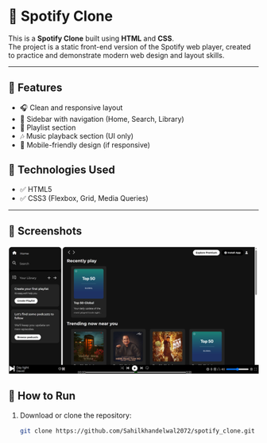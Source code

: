 # 🎵 Spotify Clone

This is a **Spotify Clone** built using **HTML** and **CSS**.  
The project is a static front-end version of the Spotify web player, created to practice and demonstrate modern web design and layout skills.

---

## 🚀 Features

- 🎧 Clean and responsive layout
- 🎵 Sidebar with navigation (Home, Search, Library)
- 📂 Playlist section
- 🎶 Music playback section (UI only)
- 📱 Mobile-friendly design (if responsive)

## 📁 Technologies Used

- ✅ HTML5
- ✅ CSS3 (Flexbox, Grid, Media Queries)

---

## 📸 Screenshots
![image-alt](https://github.com/Sahilkhandelwal2072/spotify_clone/blob/main/assets/Screenshot%202025-06-16%20193416.png)
## 📂 How to Run

1. Download or clone the repository:
   ```bash
   git clone https://github.com/Sahilkhandelwal2072/spotify_clone.git

